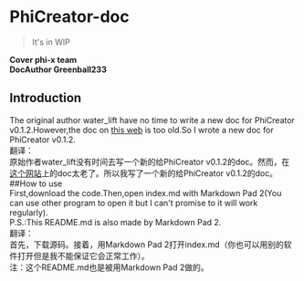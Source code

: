# PhiCreator-doc #
> It's in WIP  

**Cover phi-x team**  
**DocAuthor Greenball233**
## Introduction  
The original author water\_lift have no time to write a new doc for PhiCreator v0.1.2.However,the doc on [this web](https://blog.solariar.tech/2020/pc-doc/) is too old.So I wrote a new doc for PhiCreator v0.1.2.  
翻译：  
原始作者water\_lift没有时间去写一个新的给PhiCreator v0.1.2的doc。然而，在[这个网站](https://blog.solariar.tech/2020/pc-doc/)上的doc太老了。所以我写了一个新的给PhiCreator v0.1.2的doc。
##How to use  
First,download the code.Then,open index.md with Markdown Pad 2(You can use other program to open it but I can't promise to it will work regularly).  
P.S.:This README.md is also made by Markdown Pad 2.  
翻译：  
首先，下载源码。接着，用Markdown Pad 2打开index.md（你也可以用别的软件打开但是我不能保证它会正常工作）。  
注：这个README.md也是被用Markdown Pad 2做的。